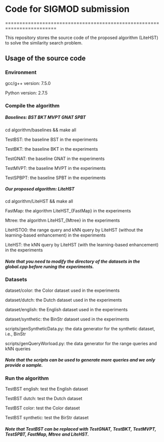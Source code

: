 # Code for SIGMOD submission
========================================================================

This repository stores the source code of the proposed algorithm (LiteHST) to solve the similarity search problem.


Usage of the source code
---------------

### Environment

gcc/g++ version: 7.5.0 

Python version: 2.7.5 

### Compile the algorithm

##### Baselines: BST BKT MVPT GNAT SPBT

cd algorithm/baselines && make all

TestBST: the baseline BST in the experiments

TestBKT: the baseline BKT in the experiments

TestGNAT: the baseline GNAT in the experiments

TestMVPT: the baseline MVPT in the experiments

TestSPBPT: the baseline SPBT in the experiments

##### Our proposed algorithm: LiteHST

cd algorithm/LiteHST && make all

FastMap: the algorithm LiteHST_{FastMap} in the experiments

Mtree: the algorithm LiteHST_{Mtree} in the experiments

LiteHSTO0: the range query and kNN query by LiteHST (without the learning-based enhancement) in the experiments

LiteHST: the kNN query by LiteHST (with the learning-based enhancement) in the experiments

##### Note that you need to modify the directory of the datasets in the global.cpp before runing the experiments.

### Datasets

dataset/color: the Color dataset used in the experiments

dataset/dutch: the Dutch dataset used in the experiments

dataset/english: the English dataset used in the experiments

dataset/synthetic: the BinStr dataset used in the experiments

scripts/genSyntheticData.py: the data generator for the synthetic dataset, i.e., BinStr

scripts/genQueryWorload.py: the data generator for the range queries and kNN queries

##### Note that the scripts can be used to generate more queries and we only provide a sample.

### Run the algorithm

TestBST english: test the English dataset

TestBST dutch: test the Dutch dataset

TestBST color: test the Color dataset

TestBST synthetic: test the BirStr dataset

##### Note that TestBST can be replaced with TestGNAT, TestBKT, TestMVPT, TestSPBT, FastMap, Mtree and LiteHST.	





